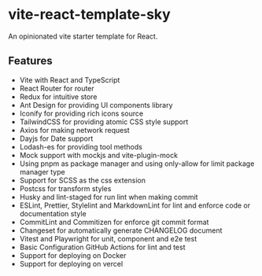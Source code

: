 # vite-react-template-sky

An opinionated vite starter template for React.

## Features

- Vite with React and TypeScript
- React Router for router
- Redux for intuitive store
- Ant Design for providing UI components library
- Iconify for providing rich icons source
- TailwindCSS for providing atomic CSS style support
- Axios for making network request
- Dayjs for Date support
- Lodash-es for providing tool methods
- Mock support with mockjs and vite-plugin-mock
- Using pnpm as package manager and using only-allow for limit package manager type
- Support for SCSS as the css extension
- Postcss for transform styles
- Husky and lint-staged for run lint when making commit
- ESLint, Prettier, Stylelint and MarkdownLint for lint and enforce code or documentation style
- CommitLint and Commitizen for enforce git commit format
- Changeset for automatically generate CHANGELOG document
- Vitest and Playwright for unit, component and e2e test
- Basic Configuration GitHub Actions for lint and test
- Support for deploying on Docker
- Support for deploying on vercel

